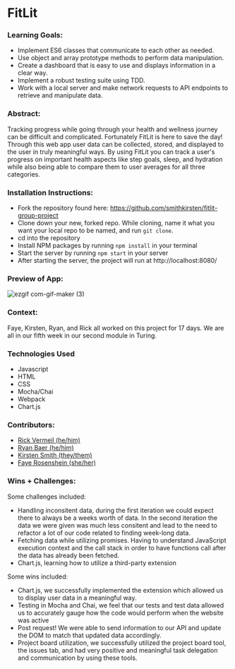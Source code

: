 # FitLit


### Learning Goals:
- Implement ES6 classes that communicate to each other as needed.
- Use object and array prototype methods to perform data manipulation.
- Create a dashboard that is easy to use and displays information in a clear way.
- Implement a robust testing suite using TDD.
- Work with a local server and make network requests to API endpoints to retrieve and manipulate data.


### Abstract:
Tracking progress while going through your health and wellness journey can be difficult and complicated. Fortunately FitLit is here to save the day! Through this web app user data can be collected, stored, and displayed to the user in truly meaningful ways. By using FitLit you can track a user's progress on important health aspects like step goals, sleep, and hydration while also being able to compare them to user averages for all three categories. 

### Installation Instructions:
- Fork the repository found here: https://github.com/smithkirsten/fitlit-group-project  
- Clone down your new, forked repo. While cloning, name it what you want your local repo to be named, and run `git clone`. 
- cd into the repository
- Install NPM packages by running `npm install` in your terminal
- Start the server by running `npm start` in your server  
- After starting the server, the project will run at http://localhost:8080/

### Preview of App:

![ezgif com-gif-maker (3)](https://user-images.githubusercontent.com/113728354/211416747-be803b67-56af-4163-9578-84e45594eb17.gif)


### Context:
Faye, Kirsten, Ryan, and Rick all worked on this project for 17 days. We are all in our fifth week in our second module in Turing.

### Technologies Used
- Javascript
- HTML
- CSS 
- Mocha/Chai
- Webpack
- Chart.js

### Contributors:
- [Rick Vermeil (he/him)](https://www.linkedin.com/in/rick-vermeil-b93581159/)
- [Ryan Baer (he/him)](https://www.linkedin.com/in/ryan-baer-33311114a/)
- [Kirsten Smith (they/them)](https://www.linkedin.com/in/kirsten-stamm-smith/)
- [Faye Rosenshein (she/her)](https://www.linkedin.com/in/faye-rosenshein-8ba421242/) 


### Wins + Challenges:
Some challenges included: 
- Handling inconsitent data, during the first iteration we could expect there to always be a weeks worth of data. In the second iteration the data we were given was much less consitent and lead to the need to refactor a lot of our code related to finding week-long data.
- Fetching data while utilizing promises. Having to understand JavaScript execution context and the call stack in order to have functions call after the data has already been fetched. 
- Chart.js, learning how to utilize a third-party extension

Some wins included:
- Chart.js, we successfully implemented the extension which allowed us to display user data in a meaningful way.
- Testing in Mocha and Chai, we feel that our tests and test data allowed us to accurately gauge how the code would perform when the website was active
- Post request! We were able to send information to our API and update the DOM to match that updated data accordingly.  
- Project board utilization, we successfully utilized the project board tool, the issues tab, and had very positive and meaningful task delegation and communication by using these tools.

